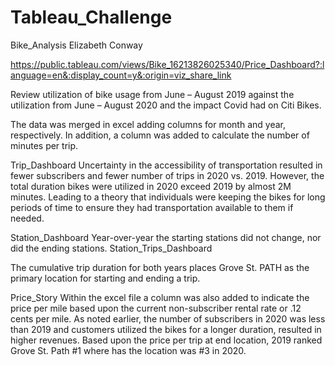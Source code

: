 # Tableau_Challenge


Bike_Analysis
Elizabeth Conway

https://public.tableau.com/views/Bike_16213826025340/Price_Dashboard?:language=en&:display_count=y&:origin=viz_share_link

Review utilization of bike usage from June – August 2019 against the utilization from June – August 2020 and the impact Covid had on Citi Bikes.

The data was merged in excel adding columns for month and year, respectively.  In addition, a column was added to calculate the number of minutes per trip. 
 
Trip_Dashboard
Uncertainty in the accessibility of transportation resulted in fewer subscribers and fewer number of trips in 2020 vs. 2019.  However, the total duration bikes were utilized in 2020 exceed 2019 by almost 2M minutes.  Leading to a theory that individuals were keeping the bikes for long periods of time to ensure they had transportation available to them if needed.

Station_Dashboard
Year-over-year the starting stations did not change, nor did the ending stations. 
Station_Trips_Dashboard

The cumulative trip duration for both years places Grove St. PATH as the primary location for starting and ending a trip.

Price_Story
Within the excel file a column was also added to indicate the price per mile based upon the current non-subscriber rental rate or .12 cents per mile.
As noted earlier, the number of subscribers in 2020 was less than 2019 and customers utilized the bikes for a longer duration, resulted in higher revenues.
Based upon the price per trip at end location, 2019 ranked Grove St. Path #1 where has the location was #3 in 2020.


